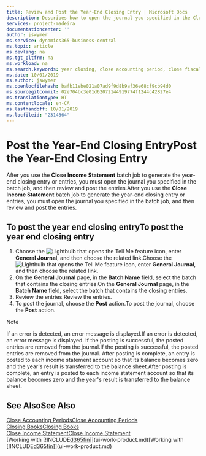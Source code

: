 ```yaml
---
title: Review and Post the Year-End Closing Entry | Microsoft Docs
description: Describes how to open the journal you specified in the Close Income Statement batch job, and then review and post the year-end closing entry.
services: project-madeira
documentationcenter: ''
author: jswymer
ms.service: dynamics365-business-central
ms.topic: article
ms.devlang: na
ms.tgt_pltfrm: na
ms.workload: na
ms.search.keywords: year closing, close accounting period, close fiscal year, bank account detailed trial balance
ms.date: 10/01/2019
ms.author: jswymer
ms.openlocfilehash: bafb11ebe021a07ad9f9d8b9af36e68cf9cb94d0
ms.sourcegitcommit: 02e704bc3e01d62072144919774f1244c42827e4
ms.translationtype: HT
ms.contentlocale: en-CA
ms.lasthandoff: 10/01/2019
ms.locfileid: "2314364"
---
```

# <a name="post-the-year-end-closing-entry"></a><span data-ttu-id="49611-103">Post the Year-End Closing Entry</span><span class="sxs-lookup"><span data-stu-id="49611-103">Post the Year-End Closing Entry</span></span>
<span data-ttu-id="49611-104">After you use the **Close Income Statement** batch job to generate the year-end closing entry or entries, you must open the journal you specified in the batch job, and then review and post the entries.</span><span class="sxs-lookup"><span data-stu-id="49611-104">After you use the **Close Income Statement** batch job to generate the year-end closing entry or entries, you must open the journal you specified in the batch job, and then review and post the entries.</span></span>

## <a name="to-post-the-year-end-closing-entry"></a><span data-ttu-id="49611-105">To post the year end closing entry</span><span class="sxs-lookup"><span data-stu-id="49611-105">To post the year end closing entry</span></span>
1. <span data-ttu-id="49611-106">Choose the ![Lightbulb that opens the Tell Me feature](media/ui-search/search_small.png "Tell me what you want to do") icon, enter **General Journal**, and then choose the related link.</span><span class="sxs-lookup"><span data-stu-id="49611-106">Choose the ![Lightbulb that opens the Tell Me feature](media/ui-search/search_small.png "Tell me what you want to do") icon, enter **General Journal**, and then choose the related link.</span></span>
2. <span data-ttu-id="49611-107">On the **General Journal** page, in the **Batch Name** field, select the batch that contains the closing entries.</span><span class="sxs-lookup"><span data-stu-id="49611-107">On the **General Journal** page, in the **Batch Name** field, select the batch that contains the closing entries.</span></span>
3. <span data-ttu-id="49611-108">Review the entries.</span><span class="sxs-lookup"><span data-stu-id="49611-108">Review the entries.</span></span>
4. <span data-ttu-id="49611-109">To post the journal, choose the **Post** action.</span><span class="sxs-lookup"><span data-stu-id="49611-109">To post the journal, choose the **Post** action.</span></span>

> [!NOTE]  
>   <span data-ttu-id="49611-110">If an error is detected, an error message is displayed.</span><span class="sxs-lookup"><span data-stu-id="49611-110">If an error is detected, an error message is displayed.</span></span> <span data-ttu-id="49611-111">If the posting is successful, the posted entries are removed from the journal.</span><span class="sxs-lookup"><span data-stu-id="49611-111">If the posting is successful, the posted entries are removed from the journal.</span></span> <span data-ttu-id="49611-112">After posting is complete, an entry is posted to each income statement account so that its balance becomes zero and the year's result is transferred to the balance sheet.</span><span class="sxs-lookup"><span data-stu-id="49611-112">After posting is complete, an entry is posted to each income statement account so that its balance becomes zero and the year's result is transferred to the balance sheet.</span></span>

## <a name="see-also"></a><span data-ttu-id="49611-113">See Also</span><span class="sxs-lookup"><span data-stu-id="49611-113">See Also</span></span>
[<span data-ttu-id="49611-114">Close Accounting Periods</span><span class="sxs-lookup"><span data-stu-id="49611-114">Close Accounting Periods</span></span>](year-close-account-periods.md)  
[<span data-ttu-id="49611-115">Closing Books</span><span class="sxs-lookup"><span data-stu-id="49611-115">Closing Books</span></span>](year-close-books.md)  
[<span data-ttu-id="49611-116">Close Income Statement</span><span class="sxs-lookup"><span data-stu-id="49611-116">Close Income Statement</span></span>](year-close-income-statement.md)  
<span data-ttu-id="49611-117">[Working with [!INCLUDE[d365fin](includes/d365fin_md.md)]](ui-work-product.md)</span><span class="sxs-lookup"><span data-stu-id="49611-117">[Working with [!INCLUDE[d365fin](includes/d365fin_md.md)]](ui-work-product.md)</span></span>
